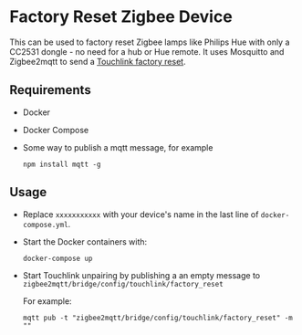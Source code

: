 # Factory Reset Zigbee Device
This can be used to factory reset Zigbee lamps like Philips Hue with only a CC2531 dongle - no need for a hub or Hue remote. It uses Mosquitto and Zigbee2mqtt to send a [Touchlink factory reset](https://github.com/Koenkk/zigbee2mqtt.io/blob/develop/docs/information/touchlink.md).

## Requirements
* Docker
* Docker Compose
* Some way to publish a mqtt message, for example

    ``` 
    npm install mqtt -g
    ```

## Usage
* Replace `xxxxxxxxxxx` with your device's name in the last line of `docker-compose.yml`.

* Start the Docker containers with:

    ```
    docker-compose up
    ```

* Start Touchlink unpairing by publishing a an empty message to `zigbee2mqtt/bridge/config/touchlink/factory_reset`

    For example:

    ```
    mqtt pub -t "zigbee2mqtt/bridge/config/touchlink/factory_reset" -m ""
    ```

